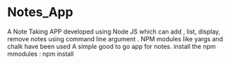 # Notes_App
 A Note Taking APP developed using Node JS which can add , list, display, remove notes using command line argument . NPM modules like yargs and chalk have been used
 A simple good to go app for notes.
 install the npm mmodules : npm install
